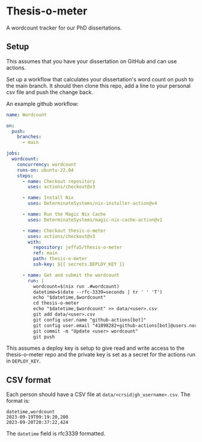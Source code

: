 # Thesis-o-meter

A wordcount tracker for our PhD dissertations.

## Setup

This assumes that you have your dissertation on GitHub and can use actions.

Set up a workflow that calculates your dissertation's word count on push to the main branch.
It should then clone this repo, add a line to your personal csv file and push the change back.

An example github workflow:

```yaml
name: Wordcount

on:
  push:
    branches:
      - main

jobs:
  wordcount:
    concurrency: wordcount
    runs-on: ubuntu-22.04
    steps:
      - name: Checkout repository
        uses: actions/checkout@v3

      - name: Install Nix
        uses: DeterminateSystems/nix-installer-action@v4

      - name: Run the Magic Nix Cache
        uses: DeterminateSystems/magic-nix-cache-action@v1

      - name: Checkout thesis-o-meter
        uses: actions/checkout@v3
        with:
          repository: jeffa5/thesis-o-meter
          ref: main
          path: thesis-o-meter
          ssh-key: ${{ secrets.DEPLOY_KEY }}

      - name: Get and submit the wordcount
        run: |
          wordcount=$(nix run .#wordcount)
          datetime=$(date --rfc-3339=seconds | tr ' ' 'T')
          echo "$datetime,$wordcount"
          cd thesis-o-meter
          echo "$datetime,$wordcount" >> data/<user>.csv
          git add data/<user>.csv
          git config user.name "github-actions[bot]"
          git config user.email "41898282+github-actions[bot]@users.noreply.github.com"
          git commit -m "Update <user> wordcount"
          git push
```

This assumes a deploy key is setup to give read and write access to the thesis-o-meter repo and the private key is set as a secret for the actions run in `DEPLOY_KEY`.

## CSV format

Each person should have a CSV file at `data/<crsid|gh_username>.csv`.
The format is:

```csv
datetime,wordcount
2023-09-19T09:19:20,200
2023-09-20T20:37:22,424
```

The `datetime` field is rfc3339 formatted.
